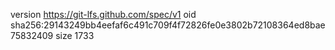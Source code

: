version https://git-lfs.github.com/spec/v1
oid sha256:29143249bb4eefaf6c491c709f4f72826fe0e3802b72108364ed8bae75832409
size 1733
